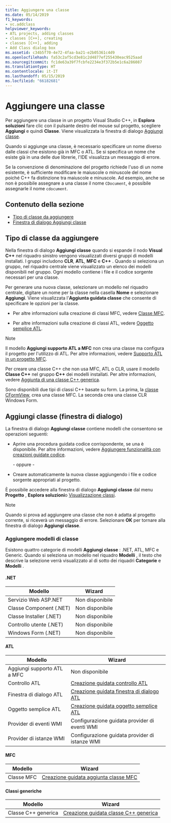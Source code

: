 ```yaml
---
title: Aggiungere una classe
ms.date: 05/14/2019
f1_keywords:
- vc.addclass
helpviewer_keywords:
- ATL projects, adding classes
- classes [C++], creating
- classes [C++], adding
- Add Class dialog box
ms.assetid: c34b5f70-4e72-4faa-ba21-e2b05361c4d9
ms.openlocfilehash: fa53c2af5cd3e81c2d4877ef255430eac9525aad
ms.sourcegitcommit: fc1de63a39f7fcbfe2234e3f372b5e1c6a286087
ms.translationtype: HT
ms.contentlocale: it-IT
ms.lasthandoff: 05/15/2019
ms.locfileid: "66182681"
---
```

# <a name="add-a-class"></a>Aggiungere una classe

Per aggiungere una classe in un progetto Visual Studio C++, in **Esplora soluzioni** fare clic con il pulsante destro del mouse sul progetto, scegliere **Aggiungi** e quindi **Classe**. Viene visualizzata la finestra di dialogo [Aggiungi classe](#add-class-dialog-box).

Quando si aggiunge una classe, è necessario specificare un nome diverso dalle classi che esistono già in MFC o ATL. Se si specifica un nome che esiste già in una delle due librerie, l'IDE visualizza un messaggio di errore.

Se la convenzione di denominazione del progetto richiede l'uso di un nome esistente, è sufficiente modificare le maiuscole o minuscole del nome poiché C++ fa distinzione tra maiuscole e minuscole. Ad esempio, anche se non è possibile assegnare a una classe il nome `CDocument`, è possibile assegnarle il nome `cdocument`.

## <a name="in-this-section"></a>Contenuto della sezione

- [Tipo di classe da aggiungere](#what-kind-of-class-do-you-want-to-add)
- [Finestra di dialogo Aggiungi classe](#add-class-dialog-box)

## <a name="what-kind-of-class-do-you-want-to-add"></a>Tipo di classe da aggiungere

Nella finestra di dialogo **Aggiungi classe** quando si espande il nodo **Visual C++** nel riquadro sinistro vengono visualizzati diversi gruppi di modelli installati. I gruppi includono **CLR**, **ATL**, **MFC** e **C++** . Quando si seleziona un gruppo, nel riquadro centrale viene visualizzato un elenco dei modelli disponibili nel gruppo. Ogni modello contiene i file e il codice sorgente necessari per una classe.

Per generare una nuova classe, selezionare un modello nel riquadro centrale, digitare un nome per la classe nella casella **Nome** e selezionare **Aggiungi**. Viene visualizzata l'**Aggiunta guidata classe** che consente di specificare le opzioni per la classe.

- Per altre informazioni sulla creazione di classi MFC, vedere [Classe MFC](../mfc/reference/adding-an-mfc-class.md).

- Per altre informazioni sulla creazione di classi ATL, vedere [Oggetto semplice ATL](../atl/reference/adding-an-atl-simple-object.md).

> [!NOTE]
> Il modello **Aggiungi supporto ATL a MFC** non crea una classe ma configura il progetto per l'utilizzo di ATL. Per altre informazioni, vedere [Supporto ATL in un progetto MFC](../mfc/reference/adding-atl-support-to-your-mfc-project.md).

Per creare una classe C++ che non usa MFC, ATL o CLR, usare il modello **Classe C++** nel gruppo **C++** dei modelli installati. Per altre informazioni, vedere [Aggiunta di una classe C++ generica](../ide/adding-a-generic-cpp-class.md).

Sono disponibili due tipi di classi C++ basate su form. La prima, la [classe CFormView](../mfc/reference/cformview-class.md), crea una classe MFC. La seconda crea una classe CLR Windows Form.

## <a name="add-class-dialog-box"></a>Aggiungi classe (finestra di dialogo)

La finestra di dialogo **Aggiungi classe** contiene modelli che consentono se operazioni seguenti:

- Aprire una procedura guidata codice corrispondente, se una è disponibile. Per altre informazioni, vedere [Aggiungere funzionalità con creazioni guidate codice](../ide/adding-functionality-with-code-wizards-cpp.md).

   \- oppure -

- Creare automaticamente la nuova classe aggiungendo i file e codice sorgente appropriati al progetto.

È possibile accedere alla finestra di dialogo **Aggiungi classe** dal menu **Progetto** , **Esplora soluzioni**o [Visualizzazione classi](/visualstudio/ide/viewing-the-structure-of-code).

> [!NOTE]
> Quando si prova ad aggiungere una classe che non è adatta al progetto corrente, si riceverà un messaggio di errore. Selezionare **OK** per tornare alla finestra di dialogo **Aggiungi classe**.

### <a name="add-class-templates"></a>Aggiungere modelli di classe

Esistono quattro categorie di modelli **Aggiungi classe** : .NET, ATL, MFC e Generic. Quando si seleziona un modello nel riquadro **Modelli** , il testo che descrive la selezione verrà visualizzato al di sotto dei riquadri **Categorie** e **Modelli** .

#### <a name="net"></a>.NET

|Modello|Wizard|
|--------------|------------|
|Servizio Web ASP.NET|Non disponibile|
|Classe Component (.NET)|Non disponibile|
|Classe Installer (.NET)|Non disponibile|
|Controllo utente (.NET)|Non disponibile|
|Windows Form (.NET)|Non disponibile|

#### <a name="atl"></a>ATL

|Modello|Wizard|
|--------------|------------|
|Aggiungi supporto ATL a MFC|Non disponibile|
|Controllo ATL|[Creazione guidata controllo ATL](../atl/reference/atl-control-wizard.md)|
|Finestra di dialogo ATL|[Creazione guidata finestra di dialogo ATL](../atl/reference/atl-dialog-wizard.md)|
|Oggetto semplice ATL|[Creazione guidata oggetto semplice ATL](../atl/reference/atl-simple-object-wizard.md)|
|Provider di eventi WMI|Configurazione guidata provider di eventi WMI|
|Provider di istanze WMI|Configurazione guidata provider di istanze WMI|

#### <a name="mfc"></a>MFC

|Modello|Wizard|
|--------------|------------|
|Classe MFC|[Creazione guidata aggiunta classe MFC](../mfc/reference/mfc-add-class-wizard.md)|

#### <a name="generic-classes"></a>Classi generiche

|Modello|Wizard|
|--------------|------------|
|Classe C++ generica|[Creazione guidata classe C++ generica](../ide/generic-cpp-class-wizard.md)|
